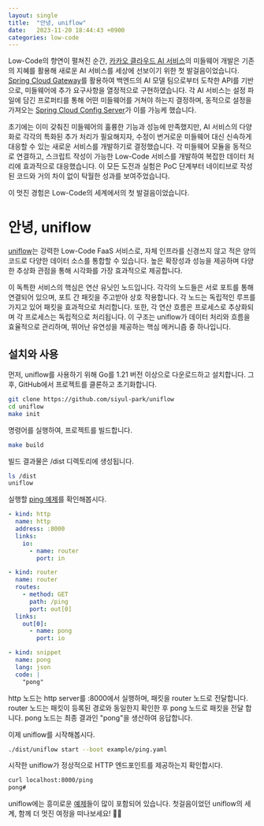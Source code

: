 ```yaml
---
layout: single
title:  "안녕, uniflow"
date:   2023-11-20 18:44:43 +0900
categories: low-code
---
```


Low-Code의 향연이 펼쳐진 순간, [카카오 클라우드 AI 서비스](https://kakaocloud.com)의 미들웨어 개발은 기존의 지혜를 활용해 새로운 AI 서비스를 세상에 선보이기 위한 첫 발걸음이었습니다. [Spring Cloud Gateway](https://spring.io/projects/spring-cloud-gateway)를 활용하여 백엔드의 AI 모델 팀으로부터 도착한 API를 기반으로, 미들웨어에 추가 요구사항을 열정적으로 구현하였습니다. 각 AI 서비스는 설정 파일에 담긴 프로퍼티를 통해 어떤 미들웨어를 거쳐야 하는지 결정하며, 동적으로 설정을 가져오는 [Spring Cloud Config Server](https://spring.io/projects/spring-cloud-config)가 이를 가능케 했습니다.

초기에는 이미 갖춰진 미들웨어의 훌륭한 기능과 성능에 만족했지만, AI 서비스의 다양화로 각각의 특화된 추가 처리가 필요해지자, 수정이 번거로운 미들웨어 대신 신속하게 대응할 수 있는 새로운 서비스를 개발하기로 결정했습니다. 각 미들웨어 모듈을 동적으로 연결하고, 스크립트 작성이 가능한 Low-Code 서비스를 개발하여 복잡한 데이터 처리에 효과적으로 대응했습니다. 이 모든 도전과 실험은 PoC 단계부터 네이티브로 작성된 코드와 거의 차이 없이 탁월한 성과를 보여주었습니다.

이 멋진 경험은 Low-Code의 세계에서의 첫 발걸음이었습니다.

# 안녕, uniflow
[uniflow](https://github.com/siyul-park/uniflow)는 강력한 Low-Code FaaS 서비스로, 자체 인프라를 신경쓰지 않고 적은 양의 코드로 다양한 데이터 소스를 통합할 수 있습니다. 높은 확장성과 성능을 제공하며 다양한 추상화 관점을 통해 시각화를 가장 효과적으로 제공합니다.

이 독특한 서비스의 핵심은 연산 유닛인 노드입니다. 각각의 노드들은 서로 포트를 통해 연결되어 있으며, 포트 간 패킷을 주고받아 상호 작용합니다. 각 노드는 독립적인 루프를 가지고 있어 패킷을 효과적으로 처리합니다. 또한, 각 연산 흐름은 프로세스로 추상화되며 각 프로세스는 독립적으로 처리됩니다. 이 구조는 uniflow가 데이터 처리와 흐름을 효율적으로 관리하며, 뛰어난 유연성을 제공하는 핵심 메커니즘 중 하나입니다.

## 설치와 사용
먼저, uniflow를 사용하기 위해 Go를 1.21 버전 이상으로 다운로드하고 설치합니다. 그 후, GitHub에서 프로젝트를 클론하고 초기화합니다.

```bash
git clone https://github.com/siyul-park/uniflow
cd uniflow
make init
```

명령어를 실행하여, 프로젝트를 빌드합니다.

```bash
make build
```

빌드 결과물은 /dist 디렉토리에 생성됩니다.

```bash
ls /dist
uniflow
```

실행할 [ping 예제](https://github.com/siyul-park/uniflow/blob/main/examples/ping.yaml)를 확인해봅시다.

```yaml
- kind: http
  name: http
  address: :8000
  links:
    io:
      - name: router
        port: in

- kind: router
  name: router
  routes:
    - method: GET
      path: /ping
      port: out[0]
  links:
    out[0]:
      - name: pong
        port: io

- kind: snippet
  name: pong
  lang: json
  code: |
    "pong"
```
http 노드는 http server를 :8000에서 실행하며, 패킷을 router 노드로 전달합니다. router 노드는 패킷이 등록된 경로와 동일한지 확인한 후 pong 노드로 패킷을 전달 합니다. pong 노드는 최종 결과인 "pong"을 생산하여 응답합니다.

이제 uniflow를 시작해봅시다. 

```bash
./dist/uniflow start --boot example/ping.yaml
```

시작한 uniflow가 정상적으로 HTTP 엔드포인트를 제공하는지 확인합시다.

```bash
curl localhost:8000/ping
pong#
```

uniflow에는 흥미로운 [예제](https://github.com/siyul-park/uniflow/tree/main/examples)들이 많이 포함되어 있습니다. 첫걸음이었던 uniflow의 세계, 함께 더 멋진 여정을 떠나보세요! 🚀🌟

